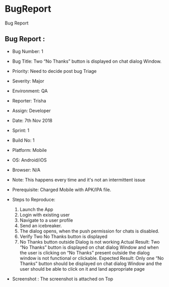 # BugReport
Bug Report






## Bug Report :
- Bug Number: 1
- Bug Title: Two “No Thanks”  button is displayed on chat dialog Window.
- Priority: Need to decide post bug Triage
- Severity: Major
- Environment: QA
- Reporter: Trisha
- Assign: Developer
- Date: 7th Nov 2018
- Sprint: 1
- Build No: 1
- Platform: Mobile
- OS: Android/iOS
- Browser: N/A
- Note: This happens every time and it's not an intermittent issue
- Prerequisite: Charged Mobile with APK/IPA file.
- Steps to Reproduce:
   1. Launch the App
   2. Login with existing user
   3. Navigate to a user profile
   4. Send an icebreaker.
   5. The dialog opens, when the push permission for chats is disabled. 
   6. Verify Two No Thanks button is displayed 
   7. No Thanks button outside Dialog is not working
   Actual Result: Two “No Thanks”  button is displayed on chat dialog Window and when the user is clicking on “No Thanks” present outside the dialog window is not functional or clickable.
   Expected Result:  Only one “No Thanks”  button should be displayed on chat dialog Window and the user should be able to click on it and land appropriate page

- Screenshot : The screenshot is attached on Top

